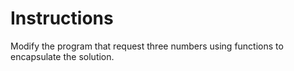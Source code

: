 # Instructions
Modify the program that request three numbers using functions to encapsulate the solution.

